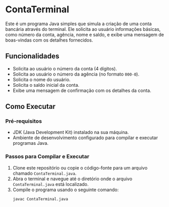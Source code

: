 # ContaTerminal

Este é um programa Java simples que simula a criação de uma conta bancária através do terminal. Ele solicita ao usuário informações básicas, como número da conta, agência, nome e saldo, e exibe uma mensagem de boas-vindas com os detalhes fornecidos.

## Funcionalidades

- Solicita ao usuário o número da conta (4 dígitos).
- Solicita ao usuário o número da agência (no formato `000-0`).
- Solicita o nome do usuário.
- Solicita o saldo inicial da conta.
- Exibe uma mensagem de confirmação com os detalhes da conta.

## Como Executar

### Pré-requisitos

- JDK (Java Development Kit) instalado na sua máquina.
- Ambiente de desenvolvimento configurado para compilar e executar programas Java.

### Passos para Compilar e Executar

1. Clone este repositório ou copie o código-fonte para um arquivo chamado `ContaTerminal.java`.
2. Abra o terminal e navegue até o diretório onde o arquivo `ContaTerminal.java` está localizado.
3. Compile o programa usando o seguinte comando:
   ```bash
   javac ContaTerminal.java
